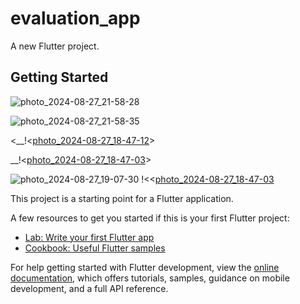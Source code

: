 # evaluation_app

A new Flutter project.

## Getting Started

![photo_2024-08-27_21-58-28](https://github.com/user-attachments/assets/3eb1307e-e8dd-4284-9931-66890d8bfff9)

![photo_2024-08-27_21-58-35](https://github.com/user-attachments/assets/2f70b675-f1dc-4cee-b5bd-f1ab844fccef)



<__!<[photo_2024-08-27_18-47-12](https://github.com/user-attachments/assets/04d77711-ae30-43e7-86ee-1d89654b21db)>

__!<[photo_2024-08-27_18-47-03](https://github.com/user-attachments/assets/25702582-67d5-46b5-afda-8dd5638d3eec)>

![photo_2024-08-27_19-07-30](https://github.com/user-attachments/assets/21e9382f-8a50-4229-abd3-34978746c659)
!<<[photo_2024-08-27_18-47-03](https://github.com/user-attachments/assets/19876f36-5c52-43f9-b993-371b7e922523)


This project is a starting point for a Flutter application.

A few resources to get you started if this is your first Flutter project:

- [Lab: Write your first Flutter app](https://docs.flutter.dev/get-started/codelab)
- [Cookbook: Useful Flutter samples](https://docs.flutter.dev/cookbook)

For help getting started with Flutter development, view the
[online documentation](https://docs.flutter.dev/), which offers tutorials,
samples, guidance on mobile development, and a full API reference.
